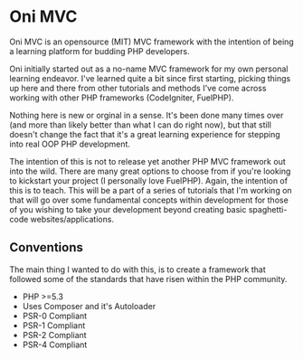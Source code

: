 Oni MVC
=======

Oni MVC is an opensource (MIT) MVC framework with the intention of being a learning platform for budding PHP developers.

Oni initially started out as a no-name MVC framework for my own personal learning endeavor. I've learned quite a bit since first starting, picking things up here and there from other tutorials and methods I've come across working with other PHP frameworks (CodeIgniter, FuelPHP).

Nothing here is new or orginal in a sense. It's been done many times over (and more than likely better than what I can do right now), but that still doesn't change the fact that it's a great learning experience for stepping into real OOP PHP development.

The intention of this is not to release yet another PHP MVC framework out into the wild. There are many great options to choose from if you're looking to kickstart your project (I personally love FuelPHP). Again, the intention of this is to teach. This will be a part of a series of tutorials that I'm working on that will go over some fundamental concepts within development for those of you wishing to take your development beyond creating basic spaghetti-code websites/applications.

Conventions
-----------
The main thing I wanted to do with this, is to create a framework that followed some of the standards that have risen within the PHP community.

* PHP >=5.3
* Uses Composer and it's Autoloader
* PSR-0 Compliant
* PSR-1 Compliant
* PSR-2 Compliant
* PSR-4 Compliant